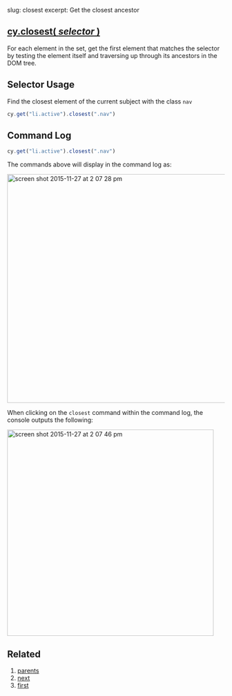 slug: closest
excerpt: Get the closest ancestor

## [cy.closest( *selector* )](#selector-usage)

For each element in the set, get the first element that matches the selector by testing the element itself and traversing up through its ancestors in the DOM tree.

## Selector Usage

Find the closest element of the current subject with the class `nav`

```javascript
cy.get("li.active").closest(".nav")
```

## Command Log

```javascript
cy.get("li.active").closest(".nav")
```

The commands above will display in the command log as:

<img width="530" alt="screen shot 2015-11-27 at 2 07 28 pm" src="https://cloud.githubusercontent.com/assets/1271364/11447200/500fe9ca-9510-11e5-8c77-8afb8325d937.png">

When clicking on the `closest` command within the command log, the console outputs the following:

<img width="478" alt="screen shot 2015-11-27 at 2 07 46 pm" src="https://cloud.githubusercontent.com/assets/1271364/11447201/535515c4-9510-11e5-9cf5-088bf21f34ac.png">

## Related
1. [parents](http://on.cypress.io/api/parents)
2. [next](http://on.cypress.io/api/next)
3. [first](http://on.cypress.io/api/first)